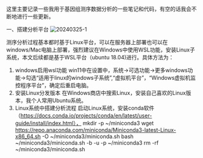 这里主要记录一些我用于基因组测序数据分析的一些笔记和代码，有空的话我会不断地进行一些更新。

一、搭建分析平台
![20240325-1](https://github.com/GKever/Genomic_sequencing_data_analysis/assets/111635048/6bbf124c-aca9-4e18-b781-235fa99e85d9)

测序分析过程基本都时基于Linux平台，可以在服务器上部署也可以在windows/Mac电脑上部署，强烈建议在Windows中使用WSL功能，安装Linux子系统，本文后续都是基于WSL平台（ubuntu 18.04)进行。具体方法为：
1. windows启用wsl功能
   win11中在设置中，系统->可选功能->更多windows功能->勾选“适用于linux的windows子系统”,“虚拟机平台”，“Windows虚拟机监控程序平台”，确定后重启电脑。
2. 安装Linux分发版本
   在Windows商店中搜索Linux，安装自己喜欢的Linux版本，我个人常用Ubuntu系统。
3. Linux系统中搭建分析流程
   启动Linux系统，安装conda软件（https://docs.conda.io/projects/conda/en/latest/user-guide/install/index.html），
mkdir -p ~/miniconda3
wget https://repo.anaconda.com/miniconda/Miniconda3-latest-Linux-x86_64.sh -O ~/miniconda3/miniconda.sh
bash ~/miniconda3/miniconda.sh -b -u -p ~/miniconda3
rm -rf ~/miniconda3/miniconda.sh
